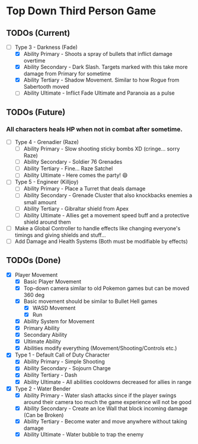 # Top Down Third Person Game

## TODOs (Current)
- [ ]  Type 3 - Darkness (Fade)
    - [X]  Ability Primary - Shoots a spray of bullets that inflict damage overtime
    - [X]  Ability Secondary - Dark Slash. Targets marked with this take more damage from Primary for sometime
    - [X]  Ability Tertiary - Shadow Movement. Similar to how Rogue from Sabertooth moved
    - [ ]  Ability Ultimate - Inflict Fade Ultimate and Paranoia as a pulse

## TODOs (Future)
### All characters heals HP when not in combat after sometime.
- [ ]  Type 4 - Grenadier (Raze)
    - [ ]  Ability Primary - Slow shooting sticky bombs XD (cringe... sorry Raze)
    - [ ]  Ability Secondary - Soldier 76 Grenades
    - [ ]  Ability Tertiary - Fine… Raze Satchel
    - [ ]  Ability Ultimate - Here comes the party! :smile:
- [ ]  Type 5 - Engineer (Killjoy)
    - [ ]  Ability Primary - Place a Turret that deals damage
    - [ ]  Ability Secondary - Grenade Cluster that also knockbacks enemies a small amount
    - [ ]  Ability Tertiary - Gibraltar shield from Apex
    - [ ]  Ability Ultimate - Allies get a movement speed buff and a protective shield around them
- [ ] Make a Global Controller to handle effects like changing everyone's timings and giving shields and stuff...
- [ ] Add Damage and Health Systems (Both must be modifiable by effects)

## TODOs (Done)
- [X] Player Movement
    - [X] Basic Player Movement
    - [X] Top-down camera similar to old Pokemon games but can be moved 360 deg
    - [X] Basic movement should be similar to Bullet Hell games
        - [X] WASD Movement
        - [X] Run
    - [X] Ability System for Movement
    - [X] Primary Ability
    - [X] Secondary Ability
    - [X] Ultimate Ability
    - [X] Abilities modify everything (Movement/Shooting/Controls etc.)
- [X]  Type 1 - Default Call of Duty Character
    - [X]  Ability Primary - Simple Shooting
    - [X]  Ability Secondary - Sojourn Charge
    - [X]  Ability Tertiary - Dash
    - [X]  Ability Ultimate - All abilities cooldowns decreased for allies in range
- [X]  Type 2 - Water Bender
    - [X]  Ability Primary - Water slash attacks since if the player swings around their camera too much the game experience will not be good
    - [X]  Ability Secondary - Create an Ice Wall that block incoming damage (Can be Broken)
    - [X]  Ability Tertiary - Become water and move anywhere without taking damage
    - [X]  Ability Ultimate - Water bubble to trap the enemy

